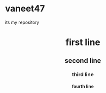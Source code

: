 # vaneet47
its my repository
<html>
  <head>
    <title>computer</title>
  </head>
  <body>
    <header>
      <h1> first line</h1>
      <h2>second line</h2>
      <h3> third line </h3>
      <h4>fourth line</h4>
    </header>
  </body>
</html>
